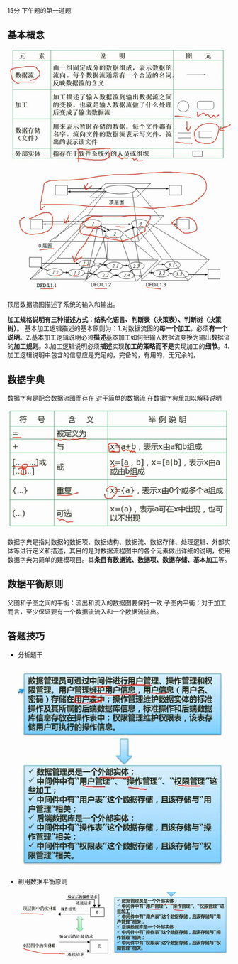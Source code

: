 15分 下午题的第一道题

## 基本概念

![1698204424971](12数据流图.assets\1698204424971.png)

![1698204619348](12数据流图.assets\1698204619348.png)

顶层数据流图描述了系统的输入和输出。

**加工规格说明有三种描述方式：结构化语言、判断表（决策表）、判断树（决策树）**。
基本加工逻辑描述的基本原则为：1.对数据流图的**每一个加工**，必须**有一个说明**。2.基本加工逻辑说明必须**描述**基本加工如何把输入数据流变换为输出数据流的**加工规则**。3.加工逻辑说明必须**描述**实现**加工的策略而不是**实现加工的**细节**。4.加工逻辑说明中包含的信息应是充足的，完备的，有用的，无冗余的。             

## 数据字典

数据字典是配合数据流图而存在 对于简单的数据流 在数据字典里加以解释说明

![1698204721691](12数据流图.assets\1698204721691.png)

 数据字典是指对数据的数据项、数据结构、数据流、数据存储、处理逻辑、外部实体等进行定义和描述，其目的是对数据流程图中的各个元素做出详细的说明，使用数据字典为简单的建模项目。其**条目有数据流、数据项、数据存储、基本加工**等。             

## 数据平衡原则

父图和子图之间的平衡：流出和流入的数据图要保持一致
子图内平衡：对于加工而言，至少保证要有一个数据流流入和一个数据流流出。

## 答题技巧

- 分析题干

  ![1698214083192](12数据流图.assets\1698214083192.png)

- 利用数据平衡原则

  ![image-20231025140950458](12数据流图.assets\image-20231025140950458.png)
